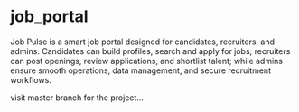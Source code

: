 # job_portal
Job Pulse is a smart job portal designed for candidates, recruiters, and admins. Candidates can build profiles, search and apply for jobs; recruiters can post openings, review applications, and shortlist talent; while admins ensure smooth operations, data management, and secure recruitment workflows.


visit master branch for the project...
